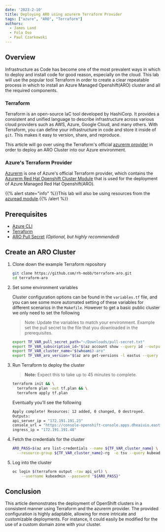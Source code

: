 ```yaml
---
date: '2023-2-10'
title: Deploying ARO using azurerm Terraform Provider
tags: ["azure", "ARO", "Terraform"]
authors:
  - James Land
  - Fola Oso
  - Paul Czarkowski
---
```


## Overview

Infrastructure as Code has become one of the most prevalent ways in which to deploy and install code for good reason, especially on the cloud. This lab will use the popular tool Terraform in order to create a clear repeatable process in which to install an Azure Managed Openshift(ARO) cluster and all the required components.

### Terraform

Terraform is an open-source IaC tool developed by HashiCorp. It provides a consistent and unified language to describe infrastructure across various cloud providers such as AWS, Azure, Google Cloud, and many others. With Terraform, you can define your infrastructure in code and store it inside of `git`. This makes it easy to version, share, and reproduce.

This article will go over using the Terraform's official [azurerm provider](https://registry.terraform.io/providers/hashicorp/azurerm/latest/docs) in order to deploy an ARO Cluster into our Azure environment.

### Azure's Terraform Provider

[Azurerm](https://registry.terraform.io/providers/hashicorp/azurerm/latest/docs) is one of Azure's official Terraform provider, which contains the [Azurerm Red Hat Openshift Cluster Module](https://registry.terraform.io/providers/hashicorp/azurerm/latest/docs/resources/redhat_openshift_cluster) that is used for the deployment of Azure Managed Red Hat Openshift(ARO).

{{% alert state="info" %}}This lab will also be using resources from the [azuread module](https://registry.terraform.io/providers/hashicorp/azuread/latest/docs).{{% /alert %}}

## Prerequisites

* [Azure CLI](https://learn.microsoft.com/en-us/cli/azure/install-azure-cli)
* [Terraform](https://developer.hashicorp.com/terraform/install)
* [ARO Pull Secret](https://console.redhat.com/openshift/install/azure/aro-provisioned) *(Optional, but highly recommended)*

## Create an ARO Cluster

1. Clone down the example Terraform repository

    ```bash
    git clone https://github.com/rh-mobb/terraform-aro.git
    cd terraform-aro
    ```

1. Set some environment variables

    Cluster configuration options can be found in the `variables.tf` file, and you can see some more automated setting of these variables for different scenarios in the `Makefile`. However to get a basic public cluster we only need to set the following

    > Note: Update the variables to match your environment.  Example set the pull secret to the file that you downloaded in the prerequisites.

    ```bash
    export TF_VAR_pull_secret_path="~/Downloads/pull-secret.txt"
    export TF_VAR_subscription_id="$(az account show --query id --output tsv)"
    export TF_VAR_cluster_name="$(whoami)-aro"
    export TF_VAR_aro_version="$(az aro get-versions -l eastus --query '[-1]' | sed 's/"//g')"
    ```

1. Run Terraform to deploy the cluster

    > **Note:** Expect this to take up to 45 minutes to complete.

    ```bash
    terraform init && \
      terraform plan -out tf.plan && \
      terraform apply tf.plan
    ```

    Eventually you'll see the following

    ```bash
    Apply complete! Resources: 12 added, 0 changed, 0 destroyed.
    Outputs:
    api_server_ip = "172.191.191.23"
    console_url = "https://console-openshift-console.apps.dheaiuio.eastus.aroapp.io/"
    ingress_ip = "172.191.191.48"
    ```


1. Fetch the credentials for the cluster

    ```bash
    ARO_PASS=$(az aro list-credentials --name ${TF_VAR_cluster_name} \
      --resource-group ${TF_VAR_cluster_name}-rg  -o tsv --query kubeadminPassword)
    ```

1. Log into the cluster

    ```bash
    oc login $(terraform output -raw api_url) \
        --username kubeadmin --password "${ARO_PASS}"
    ```

## Conclusion

This article demonstrates the deployment of OpenShift clusters in a consistent manner using Terraform and the azurerm provider. The provided configuration is highly adaptable, allowing for more intricate and customizable deployments. For instance, it could easily be modified for the use of a custom domain zone with your cluster.
